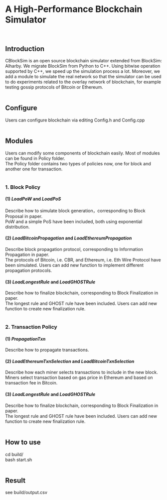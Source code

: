 # A High-Performance Blockchain Simulator</br></br>

## Introduction</br>
CBlockSim is an open source blockchain simulator extended from BlockSim: Alharby. We migrate BlockSim from Python to C++. Using bitwise operation supported by C++, we speed up the simulation process a lot. Moreover, we add a module to simulate the real network so that the simulator can be used to do experiments related to the overlay network of blockchain, for example testing gossip protocols of Bitcoin or Ethereum.</br></br>

## Configure</br>
Users can configure blockchain via editing Config.h and Config.cpp</br></br>

## Modules</br>
Users can modify some components of blockchain easily. Most of modules can be found in Policy folder.</br>
The Policy folder contains two types of policies now, one for block and another one for transaction.</br></br>

### 1. Block Policy</br>
#### (1) *LoadPoW* and *LoadPoS*</br>
Describe how to simulate block generation，corresponding to Block Proposal in paper.<br>
PoW and a simple PoS have been included, both using exponential distribution.<br>
#### (2) *LoadBitcoinPropagation* and *LoadEthereumPropagation*</br>
Describe block propagation protocol, corresponding to Information Propagation in paper.<br>
The protocols of Bitcoin, i.e. CBR, and Ethereum, i.e. Eth Wire Protocol have been simulated. Users can add new function to implement different propagation protocols.<br>
#### (3) *LoadLongestRule* and *LoadGHOSTRule* </br>
Describe how to finalize blockchain, corresponding to Block Finalization in paper. </br>
The longest rule and GHOST rule have been included. Users can add new function to create new finalization rule.<br><br>

### 2. Transaction Policy
#### (1) *PropagationTxn*</br>
Describe how to propagate transactions.<br>
#### (2) *LoadEthereumTxnSelection* and *LoadBitcoinTxnSelection*</br>
Describe how each miner selects transactions to include in the new block.</br>
Miners select transaction based on gas price in Ethereum and based on transaction fee in Bitcoin. </br>
#### (3) *LoadLongestRule* and *LoadGHOSTRule* </br>
Describe how to finalize blockchain, corresponding to Block Finalization in paper. </br>
The longest rule and GHOST rule have been included. Users can add new function to create new finalization rule.</br></br>


## How to use</br>
cd build/<br>
bash start.sh</br></br>

## Result </br>
see build/output.csv

